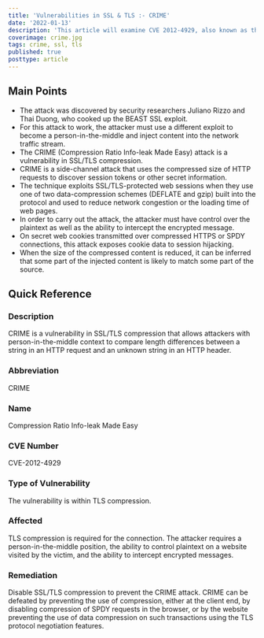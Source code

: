 ```yaml
---
title: 'Vulnerabilities in SSL & TLS :- CRIME'
date: '2022-01-13'
description: 'This article will examine CVE 2012-4929, also known as the CRIME vulnerability. To obtain plaintext HTTP headers, attackers with person-in-the-middle context can compare length differences between a string in an HTTP request and an unknown string in an HTTP header.'
coverimage: crime.jpg
tags: crime, ssl, tls
published: true
posttype: article
---
```

## Main Points 

- The attack was discovered by security researchers Juliano Rizzo and Thai Duong, who cooked up the BEAST SSL exploit.
- For this attack to work, the attacker must use a different exploit to become a person-in-the-middle and inject content into the network traffic stream.
- The CRIME (Compression Ratio Info-leak Made Easy) attack is a vulnerability in SSL/TLS compression.
- CRIME is a side-channel attack that uses the compressed size of HTTP requests to discover session tokens or other secret information.
- The technique exploits SSL/TLS-protected web sessions when they use one of two data-compression schemes (DEFLATE and gzip) built into the protocol and used to reduce network congestion or the loading time of web pages.
- In order to carry out the attack, the attacker must have control over the plaintext as well as the ability to intercept the encrypted message.
- On secret web cookies transmitted over compressed HTTPS or SPDY connections, this attack exposes cookie data to session hijacking.
- When the size of the compressed content is reduced, it can be inferred that some part of the injected content is likely to match some part of the source.

## Quick Reference

### Description

CRIME is a vulnerability in SSL/TLS compression that allows attackers with person-in-the-middle context to compare length differences between a string in an HTTP request and an unknown string in an HTTP header.

### Abbreviation

CRIME 

### Name

Compression Ratio Info-leak Made Easy

### CVE Number

CVE-2012-4929

### Type of Vulnerability

The vulnerability is within TLS compression. 

### Affected

TLS compression is required for the connection. The attacker requires a person-in-the-middle position, the ability to control plaintext on a website visited by the victim, and the ability to intercept encrypted messages.

### Remediation

Disable SSL/TLS compression to prevent the CRIME attack. CRIME can be defeated by preventing the use of compression, either at the client end, by disabling compression of SPDY requests in the browser, or by the website preventing the use of data compression on such transactions using the TLS protocol negotiation features.
